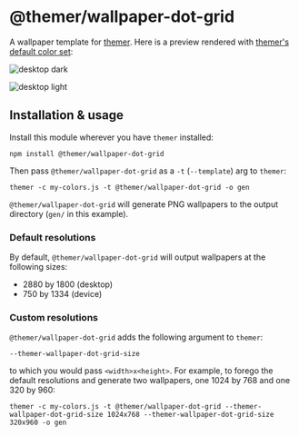 # @themer/wallpaper-dot-grid

A wallpaper template for [themer](https://github.com/mjswensen/themer). Here is a preview rendered with [themer's default color set](https://github.com/mjswensen/themer/tree/master/cli/packages/colors-default):

![desktop dark](https://cdn.jsdelivr.net/gh/mjswensen/themer@6ff5f39dc25e23036f8d1f0b30f85a124abe743e/cli/packages/wallpaper-dot-grid/assets/themer-wallpaper-dot-grid-dark-2880x1800-2.png)

![desktop light](https://cdn.jsdelivr.net/gh/mjswensen/themer@6ff5f39dc25e23036f8d1f0b30f85a124abe743e/cli/packages/wallpaper-dot-grid/assets/themer-wallpaper-dot-grid-light-2880x1800-1.png)

## Installation & usage

Install this module wherever you have `themer` installed:

    npm install @themer/wallpaper-dot-grid

Then pass `@themer/wallpaper-dot-grid` as a `-t` (`--template`) arg to `themer`:

    themer -c my-colors.js -t @themer/wallpaper-dot-grid -o gen

`@themer/wallpaper-dot-grid` will generate PNG wallpapers to the output directory (`gen/` in this example).

### Default resolutions

By default, `@themer/wallpaper-dot-grid` will output wallpapers at the following sizes:

* 2880 by 1800 (desktop)
* 750 by 1334 (device)

### Custom resolutions

`@themer/wallpaper-dot-grid` adds the following argument to `themer`:

    --themer-wallpaper-dot-grid-size

to which you would pass `<width>x<height>`. For example, to forego the default resolutions and generate two wallpapers, one 1024 by 768 and one 320 by 960:

    themer -c my-colors.js -t @themer/wallpaper-dot-grid --themer-wallpaper-dot-grid-size 1024x768 --themer-wallpaper-dot-grid-size 320x960 -o gen
